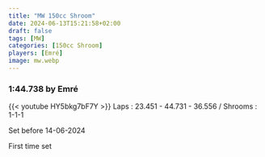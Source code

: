 ```yaml
---
title: "MW 150cc Shroom"
date: 2024-06-13T15:21:58+02:00
draft: false
tags: [MW]
categories: [150cc Shroom]
players: [Emré]
image: mw.webp
---
```

### 1:44.738 by Emré

{{< youtube HY5bkg7bF7Y >}}
Laps : 23.451 - 44.731 - 36.556 /
Shrooms : 1-1-1

Set before 14-06-2024

First time set